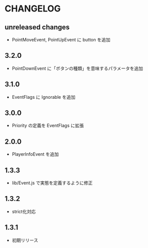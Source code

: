 # CHANGELOG

## unreleased changes
* PointMoveEvent, PointUpEvent に button を追加

## 3.2.0
* PointDownEvent に「ボタンの種類」を意味するパラメータを追加

## 3.1.0
* EventFlags に Ignorable を追加

## 3.0.0
* Priority の定義を EventFlags に拡張

## 2.0.0
* PlayerInfoEvent を追加

## 1.3.3
* lib/Event.js で実態を定義するように修正

## 1.3.2
* strict化対応

## 1.3.1
* 初期リリース
